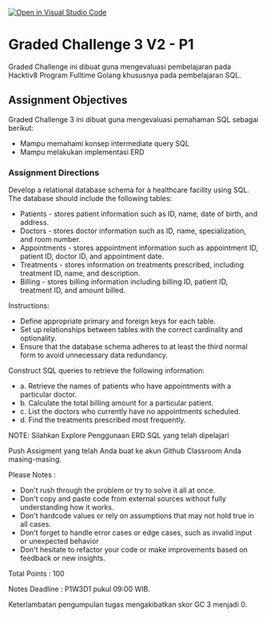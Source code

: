 [![Open in Visual Studio Code](https://classroom.github.com/assets/open-in-vscode-2e0aaae1b6195c2367325f4f02e2d04e9abb55f0b24a779b69b11b9e10269abc.svg)](https://classroom.github.com/online_ide?assignment_repo_id=20853154&assignment_repo_type=AssignmentRepo)
# Graded Challenge 3 V2 - P1

Graded Challenge ini dibuat guna mengevaluasi pembelajaran pada Hacktiv8 Program Fulltime Golang khususnya pada pembelajaran SQL.

## Assignment Objectives

Graded Challenge 3 ini dibuat guna mengevaluasi pemahaman SQL sebagai berikut:

- Mampu memahami konsep intermediate query SQL
- Mampu melakukan implementasi ERD

### Assignment Directions

Develop a relational database schema for a healthcare facility using SQL. The database should include the following tables:

- Patients - stores patient information such as ID, name, date of birth, and address.
- Doctors - stores doctor information such as ID, name, specialization, and room number.
- Appointments - stores appointment information such as appointment ID, patient ID, doctor ID, and appointment date.
- Treatments - stores information on treatments prescribed, including treatment ID, name, and description.
- Billing - stores billing information including billing ID, patient ID, treatment ID, and amount billed.

Instructions:

- Define appropriate primary and foreign keys for each table.
- Set up relationships between tables with the correct cardinality and optionality.
- Ensure that the database schema adheres to at least the third normal form to avoid unnecessary data redundancy.

Construct SQL queries to retrieve the following information:

- a. Retrieve the names of patients who have appointments with a particular doctor.
- b. Calculate the total billing amount for a particular patient.
- c. List the doctors who currently have no appointments scheduled.
- d. Find the treatments prescribed most frequently.

NOTE: Silahkan Explore Penggunaan ERD SQL yang telah dipelajari

Push Assigment yang telah Anda buat ke akun Github Classroom Anda masing-masing.

Please Notes :

- Don't rush through the problem or try to solve it all at once.
- Don't copy and paste code from external sources without fully understanding how it works.
- Don't hardcode values or rely on assumptions that may not hold true in all cases.
- Don't forget to handle error cases or edge cases, such as invalid input or unexpected behavior
- Don't hesitate to refactor your code or make improvements based on feedback or new insights.

Total Points : 100

Notes Deadline : P1W3D1 pukul 09:00 WIB.

Keterlambatan pengumpulan tugas mengakibatkan skor GC 3 menjadi 0.
